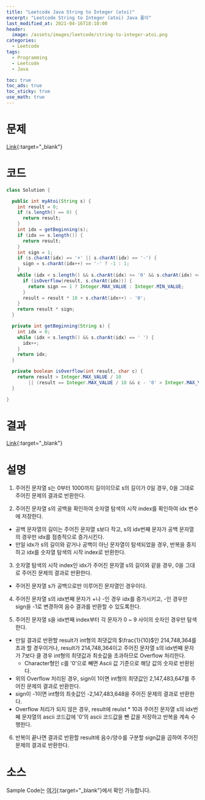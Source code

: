 ```yaml
---
title: "Leetcode Java String to Integer (atoi)"
excerpt: "Leetcode String to Integer (atoi) Java 풀이"
last_modified_at: 2021-04-16T18:10:00
header:
  image: /assets/images/leetcode/string-to-integer-atoi.png
categories:
  - Leetcode
tags:
  - Programming
  - Leetcode
  - Java

toc: true
toc_ads: true
toc_sticky: true
use_math: true
---
```

# 문제
[Link](https://leetcode.com/problems/string-to-integer-atoi/){:target="_blank"}

# 코드
```java
class Solution {

  public int myAtoi(String s) {
    int result = 0;
    if (s.length() == 0) {
      return result;
    }
    int idx = getBeginning(s);
    if (idx == s.length()) {
      return result;
    }
    int sign = 1;
    if (s.charAt(idx) == '+' || s.charAt(idx) == '-') {
      sign = s.charAt(idx++) == '-' ? -1 : 1;
    }
    while (idx < s.length() && s.charAt(idx) >= '0' && s.charAt(idx) <= '9') {
      if (isOverflow(result, s.charAt(idx))) {
        return sign == 1 ? Integer.MAX_VALUE : Integer.MIN_VALUE;
      }
      result = result * 10 + s.charAt(idx++) - '0';
    }
    return result * sign;
  }

  private int getBeginning(String s) {
    int idx = 0;
    while (idx < s.length() && s.charAt(idx) == ' ') {
      idx++;
    }
    return idx;
  }

  private boolean isOverflow(int result, char c) {
    return result > Integer.MAX_VALUE / 10
        || (result == Integer.MAX_VALUE / 10 && c - '0' > Integer.MAX_VALUE % 10);
  }

}
```

# 결과
[Link](https://leetcode.com/submissions/detail/481300277/){:target="_blank"}

# 설명
1. 주어진 문자열 s는 0부터 1000까지 길이이므로 s의 길이가 0일 경우, 0을 그대로 주어진 문제의 결과로 반환한다.

2. 주어진 문자열 s의 공백을 확인하여 숫자열 탐색의 시작 index를 확인하여 idx 변수에 저장한다.
- 공백 문자열의 길이는 주어진 문자열 s보다 작고, s의 idx번째 문자가 공백 문자열의 경우만 idx를 점층적으로 증가시킨다.
- 만일 idx가 s의 길이와 같거나 공백이 아닌 문자열이 탐색되었을 경우, 반복을 중지하고 idx를 숫자열 탐색의 시작 index로 반환한다.

3. 숫자열 탐색의 시작 index인 idx가 주어진 문자열 s의 길이와 같을 경우, 0을 그대로 주어진 문제의 결과로 반환한다.
- 주어진 문자열 s가 공백으로만 이루어진 문자열인 경우이다.

4. 주어진 문자열 s의 idx번째 문자가 +나 -인 경우 idx를 증가시키고, -인 경우만 sign을 -1로 변경하여 음수 결과를 반환할 수 있도록한다.

5. 주어진 문자열 s을 idx번째 index부터 각 문자가 0 ~ 9 사이의 숫자인 경우만 탐색한다.
- 만일 결과로 반환할 result가 int형의 최댓값의 $\frac{1}{10}$인 214,748,364를 초과 할 경우이거나, result가 214,748,364이고 주어진 문자열 s의 idx번째 문자가 7보다 클 경우 int형의 최댓값과 최솟값을 초과하므로 Overflow 처리한다.
  - Character형인 c를 '0'으로 빼면 Ascii 값 기준으로 해당 값의 숫자로 반환된다.
- 위의 Overflow 처리된 경우, sign이 1이면 int형의 최댓값인 2,147,483,647를 주어진 문제의 결과로 반환한다.
- sign이 -1이면 int형의 최솟값인 -2,147,483,648을 주어진 문제의 결과로 반환한다.
- Overflow 처리가 되지 않은 경우, result에 reulst * 10과 주어진 문자열 s의 idx번째 문자열의 ascii 코드값에 '0'의 ascii 코드값을 뺀 값을 저장하고 반복을 계속 수행한다.

6. 반복이 끝나면 결과로 반환할 result에 음수/양수를 구분할 sign값을 곱하여 주어진 문제의 결과로 반환한다.

# 소스
Sample Code는 [여기](https://github.com/GracefulSoul/leetcode/blob/master/src/main/java/gracefulsoul/problems/StringToIntegerAtoi.java){:target="_blank"}에서 확인 가능합니다.